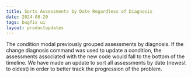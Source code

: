 ```yaml
---
title: Sorts Assessments by Date Regardless of Diagnosis	
date: 2024-08-20
tags: bugfix ui
layout: productupdates	
---
```


The condition modal previously grouped assessments by diagnosis. If the change diagnosis command was used to update a condition, the assessments associated with the new code would fall to the bottom of the timeline. We have made an update to sort all assessments by date (newest to oldest) in order to better track the progression of the problem. 